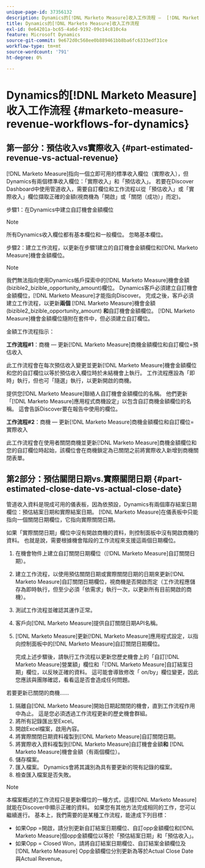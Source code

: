 ```yaml
---
unique-page-id: 37356132
description: Dynamics的[!DNL Marketo Measure]收入工作流程 —  [!DNL Marketo Measure]
title: Dynamics的[!DNL Marketo Measure]收入工作流程
exl-id: 0e64201a-bc65-4a6d-9192-09c14c810c4a
feature: Microsoft Dynamics
source-git-commit: 9e672d0c568ee0b889461bb8ba6fc6333edf31ce
workflow-type: tm+mt
source-wordcount: '791'
ht-degree: 0%

---
```


# Dynamics的[!DNL Marketo Measure]收入工作流程 {#marketo-measure-revenue-workflows-for-dynamics}

## 第一部分：預估收入vs實際收入 {#part-estimated-revenue-vs-actual-revenue}

[!DNL Marketo Measure]指向一個立即可用的標準收入欄位（實際收入），但Dynamics有兩個標準收入欄位：「實際收入」和「預估收入」。 若要在Discover Dashboard中使用管道收入，需要自訂欄位和工作流程以從「預估收入」或「實際收入」欄位擷取正確的金額(視商機為「開啟」或「關閉（成功）」而定)。

步驟1：在Dynamics中建立自訂機會金額欄位

>[!NOTE]
>
>所有Dynamics收入欄位都有基本欄位和一般欄位。 忽略基本欄位。

步驟2：建立工作流程，以更新在步驟1建立的自訂機會金額欄位和[!DNL Marketo Measure]機會金額欄位。

>[!NOTE]
>
>我們無法指向使用Dynamics帳戶探索中的[!DNL Marketo Measure]機會金額(bizible2_bizible_opportunity_amount)欄位。 Dynamics客戶必須建立自訂機會金額欄位，[!DNL Marketo Measure]才能指向Discover。 完成之後，客戶必須建立工作流程，以更新&#x200B;**兩個** [!DNL Marketo Measure]機會金額(bizible2_bizible_opportunity_amount) **和**&#x200B;自訂機會金額欄位。 [!DNL Marketo Measure]機會金額欄位隨附在套件中，但必須建立自訂欄位。

金額工作流程指示：

**工作流程#1**：商機 — 更新[!DNL Marketo Measure]商機金額欄位和自訂欄位=預估收入

此工作流程會在每次預估收入變更並更新[!DNL Marketo Measure]機會金額欄位和您的自訂欄位以等於預估收入欄位時於未結機會上執行。 工作流程應設為「即時」執行，但也可「隨選」執行，以更新開啟的商機。

提供您[!DNL Marketo Measure]聯絡人自訂機會金額欄位的名稱。 他們更新「[!DNL Marketo Measure]應用程式商機設定」以包含自訂商機金額欄位的名稱。 這會告訴Discover要在報告中使用的欄位。

**工作流程#2**：商機 — 更新[!DNL Marketo Measure]商機金額欄位和自訂欄位=實際收入

此工作流程會在使用者關閉商機並更新[!DNL Marketo Measure]商機金額欄位和您的自訂欄位時起始，該欄位會在商機鎖定為已關閉之前將實際收入新增到商機關閉表單。

## 第2部分：預估關閉日期vs.實際關閉日期 {#part-estimated-close-date-vs-actual-close-date}

管道收入資料是現成可用的儀表板，因為依預設，Dynamics有兩個庫存結案日期欄位：預估結案日期和實際結案日期。 [!DNL Marketo Measure]在儀表板中只能指向一個關閉日期欄位，它指向實際關閉日期。

如果「實際關閉日期」欄位中沒有開啟商機的資料，則控制面板中沒有開啟商機的資料。 也就是說，需要根據機會階段的工作流程來支援這兩個日期欄位。

1. 在機會物件上建立自訂關閉日期欄位（[!DNL Marketo Measure]自訂關閉日期）。
1. 建立工作流程，以使用預估關閉日期或實際關閉日期的日期來更新[!DNL Marketo Measure]自訂關閉日期欄位，視商機是否開啟而定（工作流程應儲存為即時執行，但至少必須「依需求」執行一次，以更新所有目前開啟的商機）。
1. 測試工作流程並確認其運作正常。
1. 客戶向[!DNL Marketo Measure]提供自訂關閉日期API名稱。
1. [!DNL Marketo Measure]更新[!DNL Marketo Measure]應用程式設定，以指向控制面板中的[!DNL Marketo Measure]自訂關閉日期欄位。

   完成上述步驟後，請執行工作流程以更新您歷史機會上的「自訂[!DNL Marketo Measure]營業額」欄位和「[!DNL Marketo Measure]自訂結案日期」欄位，以反映正確的資料。 這可能會導致修改「 on/by」欄位變更，因此您應該與團隊確認，看看這是否會造成任何問題。

若要更新已關閉的商機……

1. 隔離自[!DNL Marketo Measure]開始日期起關閉的機會，直到工作流程作用中為止。 這是您必須透過工作流程更新的歷史機會群組。
1. 將所有記錄匯出至Excel。
1. 開啟Excel檔案，啟用內容。
1. 將實際關閉日期資料複製到[!DNL Marketo Measure]自訂關閉日期。
1. 將實際收入資料複製到[!DNL Marketo Measure]自訂機會金額&#x200B;**和** [!DNL Marketo Measure]機會金額（有兩個欄位）。
1. 儲存檔案。
1. 匯入檔案。 Dynamics會將其識別為具有要更新的現有記錄的檔案。
1. 檢查匯入檔案是否失敗。

>[!NOTE]
>
>本檔案概述的工作流程只是更新欄位的一種方式，這樣[!DNL Marketo Measure]就能在Discover中顯示正確的資料。 如果您有其他方法完成相同的工作，您可以繼續進行。 基本上，我們需要的是某種工作流程，能達成下列目標：
>
> * 如果Opp =開啟，請分別更新自訂結案日期欄位、自訂opp金額欄位和[!DNL Marketo Measure]個opp金額欄位以等於「預估結案日期」和「預估收入」。
> * 如果Opp = Closed Won，請將自訂結案日期欄位、自訂結案金額欄位及[!DNL Marketo Measure] Opp金額欄位分別更新為等於Actual Close Date與Actual Revenue。
